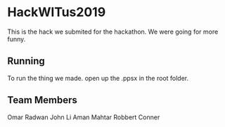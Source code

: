 # HackWITus2019
This is the hack we submited for the hackathon. We were going for more funny.

## Running
To run the thing we made. open up the .ppsx in the root folder.

## Team Members
Omar Radwan
John Li
Aman Mahtar
Robbert
Conner
